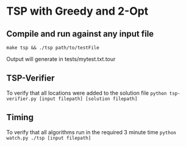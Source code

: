 # TSP with Greedy and 2-Opt

## Compile and run against any input file
`make tsp && ./tsp path/to/testFile`

Output will generate in tests/mytest.txt.tour

## TSP-Verifier
To verify that all locations were added to the solution file
`python tsp-verifier.py [input filepath] [solution filepath]`

## Timing
To verify that all algorithms run in the required 3 minute time
`python watch.py ./tsp [input filepath]`
